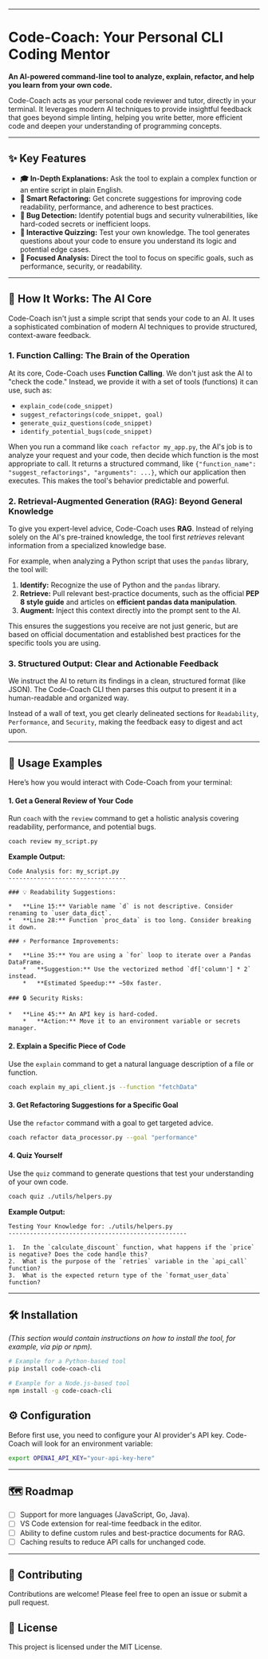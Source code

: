 
---

# Code-Coach: Your Personal CLI Coding Mentor



**An AI-powered command-line tool to analyze, explain, refactor, and help you learn from your own code.**

Code-Coach acts as your personal code reviewer and tutor, directly in your terminal. It leverages modern AI techniques to provide insightful feedback that goes beyond simple linting, helping you write better, more efficient code and deepen your understanding of programming concepts.

---

## ✨ Key Features

*   **🎓 In-Depth Explanations:** Ask the tool to explain a complex function or an entire script in plain English.
*   **🚀 Smart Refactoring:** Get concrete suggestions for improving code readability, performance, and adherence to best practices.
*   **🐛 Bug Detection:** Identify potential bugs and security vulnerabilities, like hard-coded secrets or inefficient loops.
*   **🧠 Interactive Quizzing:** Test your own knowledge. The tool generates questions about your code to ensure you understand its logic and potential edge cases.
*   **🎯 Focused Analysis:** Direct the tool to focus on specific goals, such as performance, security, or readability.

---

## 🔧 How It Works: The AI Core

Code-Coach isn't just a simple script that sends your code to an AI. It uses a sophisticated combination of modern AI techniques to provide structured, context-aware feedback.

### 1. Function Calling: The Brain of the Operation

At its core, Code-Coach uses **Function Calling**. We don't just ask the AI to "check the code." Instead, we provide it with a set of tools (functions) it can use, such as:

*   `explain_code(code_snippet)`
*   `suggest_refactorings(code_snippet, goal)`
*   `generate_quiz_questions(code_snippet)`
*   `identify_potential_bugs(code_snippet)`

When you run a command like `coach refactor my_app.py`, the AI's job is to analyze your request and your code, then decide which function is the most appropriate to call. It returns a structured command, like `{"function_name": "suggest_refactorings", "arguments": ...}`, which our application then executes. This makes the tool's behavior predictable and powerful.

### 2. Retrieval-Augmented Generation (RAG): Beyond General Knowledge

To give you expert-level advice, Code-Coach uses **RAG**. Instead of relying solely on the AI's pre-trained knowledge, the tool first *retrieves* relevant information from a specialized knowledge base.

For example, when analyzing a Python script that uses the `pandas` library, the tool will:
1.  **Identify:** Recognize the use of Python and the `pandas` library.
2.  **Retrieve:** Pull relevant best-practice documents, such as the official **PEP 8 style guide** and articles on **efficient pandas data manipulation**.
3.  **Augment:** Inject this context directly into the prompt sent to the AI.

This ensures the suggestions you receive are not just generic, but are based on official documentation and established best practices for the specific tools you are using.

### 3. Structured Output: Clear and Actionable Feedback

We instruct the AI to return its findings in a clean, structured format (like JSON). The Code-Coach CLI then parses this output to present it in a human-readable and organized way.

Instead of a wall of text, you get clearly delineated sections for `Readability`, `Performance`, and `Security`, making the feedback easy to digest and act upon.

---

## 🚀 Usage Examples

Here’s how you would interact with Code-Coach from your terminal:

#### 1. Get a General Review of Your Code

Run `coach` with the `review` command to get a holistic analysis covering readability, performance, and potential bugs.

```bash
coach review my_script.py
```

**Example Output:**

```
Code Analysis for: my_script.py
---------------------------------

### 💡 Readability Suggestions:

*   **Line 15:** Variable name `d` is not descriptive. Consider renaming to `user_data_dict`.
*   **Line 28:** Function `proc_data` is too long. Consider breaking it down.

### ⚡ Performance Improvements:

*   **Line 35:** You are using a `for` loop to iterate over a Pandas DataFrame.
    *   **Suggestion:** Use the vectorized method `df['column'] * 2` instead.
    *   **Estimated Speedup:** ~50x faster.

### 🔒 Security Risks:

*   **Line 45:** An API key is hard-coded.
    *   **Action:** Move it to an environment variable or secrets manager.
```

#### 2. Explain a Specific Piece of Code

Use the `explain` command to get a natural language description of a file or function.

```bash
coach explain my_api_client.js --function "fetchData"
```

#### 3. Get Refactoring Suggestions for a Specific Goal

Use the `refactor` command with a goal to get targeted advice.

```bash
coach refactor data_processor.py --goal "performance"
```

#### 4. Quiz Yourself

Use the `quiz` command to generate questions that test your understanding of your own code.

```bash
coach quiz ./utils/helpers.py
```

**Example Output:**

```
Testing Your Knowledge for: ./utils/helpers.py
--------------------------------------------------

1.  In the `calculate_discount` function, what happens if the `price` is negative? Does the code handle this?
2.  What is the purpose of the `retries` variable in the `api_call` function?
3.  What is the expected return type of the `format_user_data` function?
```

---

## 🛠️ Installation

*(This section would contain instructions on how to install the tool, for example, via pip or npm).*

```bash
# Example for a Python-based tool
pip install code-coach-cli

# Example for a Node.js-based tool
npm install -g code-coach-cli
```

## ⚙️ Configuration

Before first use, you need to configure your AI provider's API key. Code-Coach will look for an environment variable:

```bash
export OPENAI_API_KEY="your-api-key-here"
```

---

## 🗺️ Roadmap

*   [ ] Support for more languages (JavaScript, Go, Java).
*   [ ] VS Code extension for real-time feedback in the editor.
*   [ ] Ability to define custom rules and best-practice documents for RAG.
*   [ ] Caching results to reduce API calls for unchanged code.

---

## 🤝 Contributing

Contributions are welcome! Please feel free to open an issue or submit a pull request.

## 📄 License

This project is licensed under the MIT License.

